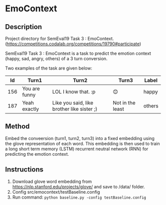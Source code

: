 # EmoContext

## Description
Project directory for SemEval19 Task 3 : EmoContext. (https://competitions.codalab.org/competitions/19790#participate)

SemEval19 Task 3 : EmoContext is a task to predict the emotion context (happy, sad, angry, others) of a 3 turn conversion.

Two examples of the task are given below:

|Id|Turn1|Turn2|Turn3|Label|
|--|-----|-----|-----|-----|
|156|You are funny|	 LOL I know that. :p| 	😊	 |happy|
|187|	Yeah exactly| 	Like you said, like brother like sister ;)| 	Not in the least|others|

## Method

Embed the conveersion (turn1, turn2, turn3) into a fixed embedding using the glove representation of each word. This embedding is then used to train a long short term memory (LSTM) recurrent neutral network (RNN) for predicting the emotion context.

## Instructions
1. Download glove word embedding from https://nlp.stanford.edu/projects/glove/ and save to /data/ folder.
2. Config src/emocontext/testBaseline.config
3. Run command: 
```python baseline.py -config testBaseline.config```
